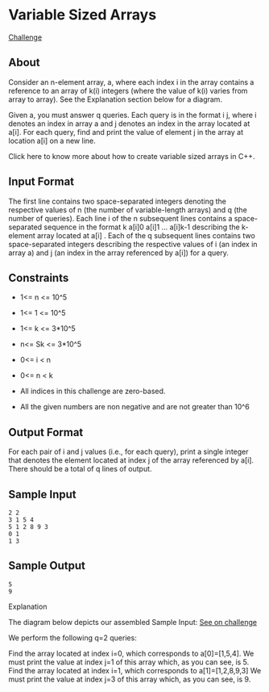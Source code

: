 # Variable Sized Arrays

[Challenge](https://www.hackerrank.com/challenges/variable-sized-arrays/problem?h_r=next-challenge&h_v=zen&h_r=next-challenge&h_v=zen)

## About

Consider an n-element array, a, where each index i in the array contains a reference to an array of k(i) integers (where the value of k(i) varies from array to array). See the Explanation section below for a diagram.

Given a, you must answer q queries. Each query is in the format i j, where i denotes an index in array a and j denotes an index in the array located at a[i]. For each query, find and print the value of element j in the array at location a[i] on a new line.

Click here to know more about how to create variable sized arrays in C++.

## Input Format

The first line contains two space-separated integers denoting the respective values of n (the number of variable-length arrays) and q (the number of queries).
Each line i of the n subsequent lines contains a space-separated sequence in the format k a[i]0 a[i]1 … a[i]k-1 describing the k-element array located at a[i] .
Each of the q subsequent lines contains two space-separated integers describing the respective values of i (an index in array a) and j (an index in the array referenced by a[i]) for a query.

## Constraints

+ 1<= n <= 10^5
+ 1<= 1 <= 10^5
+ 1<= k <= 3*10^5
+ n<= Sk <= 3*10^5
+ 0<= i < n
+ 0<= n < k

+ All indices in this challenge are zero-based.
+ All the given numbers are non negative and are not greater than 10^6

## Output Format

For each pair of i and j values (i.e., for each query), print a single integer that denotes the element located at index j of the array referenced by a[i]. There should be a total of q lines of output.

## Sample Input
```
2 2
3 1 5 4
5 1 2 8 9 3
0 1
1 3
```

## Sample Output

```
5
9

```
Explanation

The diagram below depicts our assembled Sample Input:
[See on challenge](https://www.hackerrank.com/challenges/variable-sized-arrays/problem?h_r=next-challenge&h_v=zen&h_r=next-challenge&h_v=zen)

We perform the following q=2 queries:

Find the array located at index i=0, which corresponds to a[0]=[1,5,4]. We must print the value at index j=1 of this array which, as you can see, is 5.
Find the array located at index i=1, which corresponds to a[1]=[1,2,8,9,3] We must print the value at index  j=3 of this array which, as you can see, is 9.
